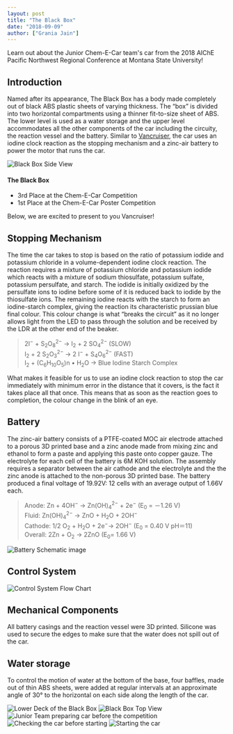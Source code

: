 ```yaml
---
layout: post
title: "The Black Box"
date: "2018-09-09"
author: ["Grania Jain"]
---
```



Learn out about the Junior Chem-E-Car team's car from the 2018 AIChE Pacific Northwest Regional Conference at Montana State University!


## Introduction

Named after its appearance, The Black Box has a body made completely out of black ABS plastic sheets of varying thickness. The “box” is divided into two horizontal compartments using a thinner fit-to-size sheet of ABS. The lower level is used as a water storage and the upper level accommodates all the other components of the car including the circuity, the reaction vessel and the battery. Similar to [Vancruiser](https://www.ubcenvision.com/blog/2018/08/04/Meet-the-Vancruiser.html/), the car uses an iodine clock reaction as the stopping mechanism and a zinc-air battery to power the motor that runs the car.

<img src="/assets/images/blog/The Black Box/BlackBoxSideView.png" alt="Black Box Side View">

#### The Black Box
* 3rd Place at the Chem-E-Car Competition
* 1st Place at the Chem-E-Car Poster Competition

Below, we are excited to present to you Vancruiser!

## Stopping Mechanism

The time the car takes to stop is based on the ratio of potassium iodide and potassium chloride in a volume-dependent iodine clock reaction. The reaction requires a mixture of potassium chloride and potassium iodide which reacts with a mixture of sodium thiosulfate, potassium sulfate, potassium persulfate, and starch. The iodide is initially oxidized by the persulfate ions to iodine before some of it is reduced back to iodide by the thiosulfate ions. The remaining iodine reacts with the starch to form an iodine-starch complex, giving the reaction its characteristic prussian blue final colour. This colour change is what “breaks the circuit” as it no longer allows light from the LED to pass through the solution and be received by the LDR at the other end of the beaker. 

>2I<sup>−</sup> + S<sub>2</sub>O<sub>8</sub><sup>2−</sup> → I<sub>2</sub> + 2 SO<sub>4</sub><sup>2−</sup>     (SLOW)
><br>
>I<sub>2</sub> + 2 S<sub>2</sub>O<sub>3</sub><sup>2−</sup> → 2 I<sup>−</sup> + S<sub>4</sub>O<sub>6</sub><sup>2−</sup>     (FAST)
><br>
>I<sub>2</sub> + (C<sub>6</sub>H<sub>10</sub>O<sub>5</sub>)n • H<sub>2</sub>O → Blue Iodine Starch Complex

What makes it feasible for us to use an iodine clock reaction to stop the car immediately with minimum error in the distance that it covers, is the fact it takes place all that once. This means that as soon as the reaction goes to completion, the colour change in the blink of an eye. 

## Battery

The zinc-air battery consists of a PTFE-coated MOC air electrode attached to a porous 3D printed base and a zinc anode made from mixing zinc and ethanol to form a paste and applying this paste onto copper gauze. The electrolyte for each cell of the battery is 6M KOH solution. The assembly requires a separator between the air cathode and the electrolyte and the the zinc anode is attached to the non-porous 3D printed base. The battery produced a final voltage of 19.92V: 12 cells with an average output of 1.66V each.

>  Anode:           Zn + 4OH<sup>−</sup> → Zn(OH)<sub>4</sub><sup>2−</sup> + 2e<sup>−</sup> (E<sub>0</sub> = －1.26 V)
>  <br>
>  Fluid: 	        Zn(OH)<sub>4</sub><sup>2−</sup> → ZnO + H<sub>2</sub>O + 2OH<sup>−</sup>
>  <br>
>  Cathode: 	    1/2 O<sub>2</sub> + H<sub>2</sub>O + 2e<sup>−</sup>→ 2OH<sup>−</sup> (E<sub>0</sub> = 0.40 V pH＝11)
>  <br>
>  Overall:	       2Zn + O<sub>2</sub> → 2ZnO (E<sub>0</sub>= 1.66 V)

<img src="/assets/images/blog/The Black Box/BatteryBuild.png" alt="Battery Schematic image">

## Control System

<img src="/assets/images/blog/The Black Box/ControlSystemFlowDiagram.png" alt="Control System Flow Chart">

## Mechanical Components

All battery casings and the reaction vessel were 3D printed. Silicone was used to secure the edges to make sure that the water does not spill out of the car. 

## Water storage

To control the motion of water at the bottom of the base, four baffles, made out of thin ABS sheets, were added at regular intervals at an approximate angle of 30° to the horizontal on each side along the length of the car. 

<img src="/assets/images/blog/The Black Box/BlackBoxLowerDeck.png" alt="Lower Deck of the Black Box">
<img src="/assets/images/blog/The Black Box/BlackBoxTopView.png" alt="Black Box Top View">
<img src="/assets/images/blog/The Black Box/CompetitionDayPrep.png" alt="Junior Team preparing car before the competition">
<img src="/assets/images/blog/The Black Box/CompetitonDayInspection.png" alt="Checking the car before starting">
<img src="/assets/images/blog/The Black Box/CompetitionDayFirstRun.png" alt="Starting the car">

